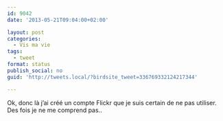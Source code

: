 ```yaml
---
id: 9042
date: '2013-05-21T09:04:00+02:00'

layout: post
categories:
  - Vis ma vie
tags:
  - tweet
format: status
publish_social: no
guid: 'http://tweets.local/?birdsite_tweet=336769332124217344'

---
```


Ok, donc là j’ai créé un compte Flickr que je suis certain de ne pas utiliser. Des fois je ne me comprend pas..